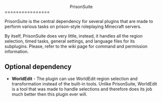 <center>PrisonSuite</center>
================

PrisonSuite is the central dependency for several plugins that are made to perform various tasks on prison-style roleplaying Minecraft servers.

By itself, PrisonSuite does very little, instead, it handles all the region selection, timed tasks, general settings, and language files for its subplugins.
Please, refer to the wiki page for command and permission information.

Optional dependency
------------------
* **WorldEdit** - The plugin can use WorldEdit region selection and transformation instead of the built-in tools. Unlike PrisonSuite, WorldEdit is a tool that was made to handle selections and therefore does its job much better then this plugin ever will.